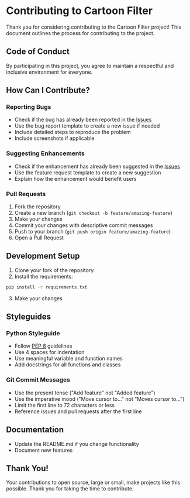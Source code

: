 # Contributing to Cartoon Filter

Thank you for considering contributing to the Cartoon Filter project! This document outlines the process for contributing to the project.

## Code of Conduct
 
By participating in this project, you agree to maintain a respectful and inclusive environment for everyone.

## How Can I Contribute?

### Reporting Bugs

- Check if the bug has already been reported in the [Issues](https://github.com/taimoorkhan10/CartoonFilter/issues)
- Use the bug report template to create a new issue if needed
- Include detailed steps to reproduce the problem
- Include screenshots if applicable

### Suggesting Enhancements

- Check if the enhancement has already been suggested in the [Issues](https://github.com/taimoorkhan10/CartoonFilter/issues)
- Use the feature request template to create a new suggestion
- Explain how the enhancement would benefit users

### Pull Requests

1. Fork the repository
2. Create a new branch (`git checkout -b feature/amazing-feature`)
3. Make your changes
4. Commit your changes with descriptive commit messages
5. Push to your branch (`git push origin feature/amazing-feature`)
6. Open a Pull Request

## Development Setup

1. Clone your fork of the repository
2. Install the requirements:
```bash
pip install -r requirements.txt
```
3. Make your changes

## Styleguides

### Python Styleguide

- Follow [PEP 8](https://www.python.org/dev/peps/pep-0008/) guidelines
- Use 4 spaces for indentation
- Use meaningful variable and function names
- Add docstrings for all functions and classes

### Git Commit Messages

- Use the present tense ("Add feature" not "Added feature")
- Use the imperative mood ("Move cursor to..." not "Moves cursor to...")
- Limit the first line to 72 characters or less
- Reference issues and pull requests after the first line

## Documentation

- Update the README.md if you change functionality
- Document new features

## Thank You!

Your contributions to open source, large or small, make projects like this possible. Thank you for taking the time to contribute. 
